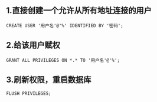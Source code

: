 ## 1.直接创建一个允许从所有地址连接的用户

```mysql
CREATE USER '用户名'@'%' IDENTIFIED BY '密码';
```

## 2.给该用户赋权

```mysql
GRANT ALL PRIVILEGES ON *.* TO '用户名'@'%';
```

## 3.刷新权限，重启数据库

```mysql
FLUSH PRIVILEGES;
```
